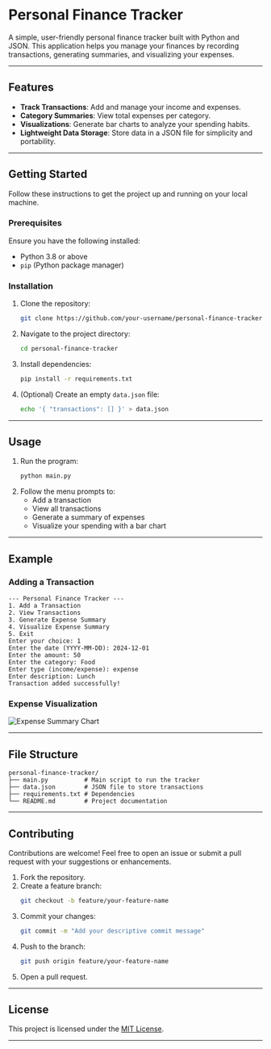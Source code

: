 # Personal Finance Tracker

A simple, user-friendly personal finance tracker built with Python and JSON. This application helps you manage your finances by recording transactions, generating summaries, and visualizing your expenses. 

---

## Features

- **Track Transactions**: Add and manage your income and expenses.
- **Category Summaries**: View total expenses per category.
- **Visualizations**: Generate bar charts to analyze your spending habits.
- **Lightweight Data Storage**: Store data in a JSON file for simplicity and portability.

---

## Getting Started

Follow these instructions to get the project up and running on your local machine.

### Prerequisites

Ensure you have the following installed:

- Python 3.8 or above
- `pip` (Python package manager)

### Installation

1. Clone the repository:
    ```bash
    git clone https://github.com/your-username/personal-finance-tracker.git
    ```
2. Navigate to the project directory:
    ```bash
    cd personal-finance-tracker
    ```
3. Install dependencies:
    ```bash
    pip install -r requirements.txt
    ```

4. (Optional) Create an empty `data.json` file:
    ```bash
    echo '{ "transactions": [] }' > data.json
    ```

---

## Usage

1. Run the program:
    ```bash
    python main.py
    ```
2. Follow the menu prompts to:
    - Add a transaction
    - View all transactions
    - Generate a summary of expenses
    - Visualize your spending with a bar chart

---

## Example

### Adding a Transaction

```plaintext
--- Personal Finance Tracker ---
1. Add a Transaction
2. View Transactions
3. Generate Expense Summary
4. Visualize Expense Summary
5. Exit
Enter your choice: 1
Enter the date (YYYY-MM-DD): 2024-12-01
Enter the amount: 50
Enter the category: Food
Enter type (income/expense): expense
Enter description: Lunch
Transaction added successfully!
```

### Expense Visualization

![Expense Summary Chart](C:\Users\kesha\OneDrive\Desktop\Figure_1.png)

---

## File Structure

```plaintext
personal-finance-tracker/
├── main.py          # Main script to run the tracker
├── data.json        # JSON file to store transactions
├── requirements.txt # Dependencies
└── README.md        # Project documentation
```

---

## Contributing

Contributions are welcome! Feel free to open an issue or submit a pull request with your suggestions or enhancements.

1. Fork the repository.
2. Create a feature branch:
    ```bash
    git checkout -b feature/your-feature-name
    ```
3. Commit your changes:
    ```bash
    git commit -m "Add your descriptive commit message"
    ```
4. Push to the branch:
    ```bash
    git push origin feature/your-feature-name
    ```
5. Open a pull request.

---

## License

This project is licensed under the [MIT License](LICENSE).

---
